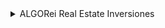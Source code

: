 

<details>
  <summary>ALGORei Real Estate Inversiones </summary><details>
  <img src="https://user-images.githubusercontent.com/212162/147300807-85635bb5-fbd5-4cc6-bff1-fb61b3b34b68.png" name="image-name1">
  <img src="https://user-images.githubusercontent.com/212162/147300952-657b6fe4-5790-4633-8382-829c07db44de.png" name="image-name2">
  <img src="https://user-images.githubusercontent.com/212162/147301002-dd668ad8-63ce-4e59-bc7f-f2d51847a076.png" name="image-name3">
</details>


# AlgoREI Fracionando NFT en Real ESTATE 

AlgoREI Fracionando NFT en Real ESTATE  con esta propuesta estamos tratando de "democratizar" aun mas el concepto de NFT/ASA para permitir que todos 
los/las personas sepan accesar, crear tokens y tomar ventaja de esta nueva tecnologia y que no solo sea parte exclusiva de grandes entes corporativos 
fuera del alcance del poder acquisitivo o de entrada de personas que teniendo la iniciativa pero no el capital quieren invertir

El back end estamos usando el sandbox (como en un nodo privado) y cada ASA es creado cada ves que los usuarios lo crean atravez de nuesto AlgoREI dashboard 
y de ahi atravez de nuestras basicas wallets es donde el peer to peer (con transactiones atomicas) comienza en transferir los assets basados en contratos 
directos entre los participantes 

Nuestros dos front ends (dash board en Vue y la wallet basica en ionic) pueden ser activadas localmente y como demostracion estamos usando informacion ya 
hecha de antemano usando un Node server con express que lo usamos como un proxy para communicarnos con el Algorand JavaScript SDK 



## Demo videos: 
[ESPAÑOL](https://www.youtube.com/watc)



## Installation (Usando Algorand Sandbox en Windows 10 )

Before installing asegurate que los siguiente este instalado en tu computadora 
node.js, npm, docker, Ionic, Vue.js.

1. Clone this repository
2. Asegurate que tengas Algorand sandbox listo en Docker

4. Install the front end Ionic y Vue
    Para usar el basic wallet 
     
        $ cd algoreiwalletionic

        $ npm install

        $ ionic serve
    
	Para usar el AlgoREI dashboard y crear ASA/NFT's
	
	    $ cd algoreimktvue

        $ npm install

        $ npm run serve
    
	Para comenzar nuestro Node/Express Algo proxy  
	    
		$ cd algoreinodeserver

        $ npm install

        $ npm start
	

Crea las cuentas, wallets y ASA NFTs siguiendo las instrucciones en el doc que sigue
asumo que tu sanbox en docker ya esta inicializada 

    Documentacion [Iniciar](docs/AlgoREI_iniciar.sh)

## Other helpful environment setup

* Install sandbox: https://github.com/algorand/sandbox

* Install Visual Studio Code extension: algorand

* Install Algorand JavaScript SDK: https://github.com/algorand/js-algorand-sdk

* Basics of Algorand Standard Asset with JavaScript 
  SDKhttps://blockgeni.com/basics-of-algorand-standard-asset-with-javascript-sdk/


